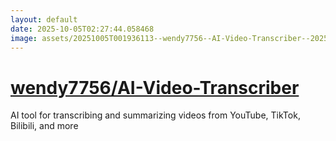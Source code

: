 ```yaml
---
layout: default
date: 2025-10-05T02:27:44.058468
image: assets/20251005T001936113--wendy7756--AI-Video-Transcriber--20251005T002647911--cropped.png
---
```


# [wendy7756/AI-Video-Transcriber](https://github.com/wendy7756/AI-Video-Transcriber)

AI tool for transcribing and summarizing videos from YouTube, TikTok, Bilibili, and more
